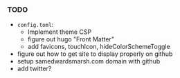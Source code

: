 ### TODO
* `config.toml`:
    * Implement theme CSP
    * figure out hugo "Front Matter"
    * add favicons, touchIcon, hideColorSchemeToggle
* figure out how to get site to display properly on github
* setup samedwardsmarsh.com domain with github
* add twitter?